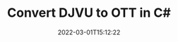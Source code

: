 ---
############################# Static ############################
layout: "auto-gen-conversion"
date: 2022-03-01T15:12:22
draft: false
otherformats: bmp dcm emf emz gif ico jp2 jpeg jpg png pps ppsx ppt pptx psb psd svg svgz tga tif tiff webp wmf wmz
breadcrumb: DJVU to OTT in C#

############################# Head ############################
head_title: "DJVU to OTT Converter in C#"
head_description: "Convert DJVU to OTT in .NET using a few lines of code. Use the GroupDocs Document Conversion API to convert over 160 file formats."

############################# Header ############################
title: "Convert DJVU to OTT in C#"
description: "DJVU to OTT conversion with a few lines of .NET code"
bg_image: "https://cms.admin.containerize.com/templates/aspose/App_Themes/V3/images/bg/header1.png"
bg_overlay: false
button:
    enable: true

############################# SubMenu ############################
submenu:
    enable: true

    left:
        img_alt: "GroupDocs.Conversion for .NET"
        image: "https://cms.admin.containerize.com/templates/groupdocs/images/product-logos/90x90-noborder/groupdocs-conversion-net.png"
        product: "GroupDocs.Conversion"
        platform: ".NET"

    

############################# About ############################
about:
    enable: true
    title: "About GroupDocs.Conversion для .NET API"
    content: |
        [GroupDocs.Conversion for .NET](https://products.groupdocs.com/conversion/net/) can be used to convert Microsoft Word, Excel, PowerPoint, PDF, Visio and other formats. GroupDocs.Conversion is a standalone API that is suitable for back-end and internal systems where high performance is required. It does not depend on any software such as Microsoft or Open Office.
    

overview:
    enable: true
    content: |
        Convert your DJVU files to OTT in .NET easily. You can use just a couple of C# code lines in any platform of your choice like - Windows, Linux, macOS.
        You can try DJVU to OTT conversion for free and evaluate conversion results quality.
        Along with simple file conversion scenarios you can try more advanced options for loading source DJVU file and for saving output OTT result. 
        
        For example, for the source DJVU file you may use the following load options:

        * auto-detect file format;
        * specify password for protected files (if file format supports it);
        * replace missing fonts to preserve document appearance.
        
        There are also advanced convert options for the OTT file:

        * convert specific document page or page range;
        * add a watermark to the converted OTT file.

        Once conversion is completed you can save your OTT file to the local file path or any third-party storage like FTP, Amazon S3, Google Drive, Dropbox etc.
        Please note - to convert DJVU to OTT there is no need for any additional software installed - like MS Office, Open Office, Adobe Acrobat Reader etc. 


############################# Steps ############################
steps:
    enable: true
    title_left: "Steps to convert DJVU to OTT in C#"
    content_left: |
        [GroupDocs.Conversion](https://products.groupdocs.com/conversion/net/) makes it easy for developers to convert a DJVU file to OTT with a few lines of code.

        * Create an instance of the Converter class and provide the file DJVU with the full path
        * Create and set ConvertOptions for OTT type.
        * Call the Converter.Convert method and pass the full path and format (OTT) as a parameter
        
    title_right: "System Requirements"
    content_right: |
        Basic conversion with GroupDocs.Conversion for .NET can be done in just a few simple steps. Our APIs are supported on all major platforms and operating systems. Before executing the code below, make sure you have the following prerequisites installed on your system.

        * Operating systems: Microsoft Windows, Linux, MacOS
        * Development environments: Microsoft Visual Studio, Xamarin, MonoDevelop
        * Frameworks: .NET Framework, .NET Standard, .NET Core, Mono
        * Get the latest GroupDocs.Conversion for .NET from [Nuget](https://www.nuget.org/packages/groupdocs.conversion)
        
    code: |
        ```cs
        // Load DJVU file
        var converter = new GroupDocs.Conversion.Converter("template.djvu");
        // Set conversion parameters for OTT format
        var convertOptions = converter.GetPossibleConversions()["ott"].ConvertOptions;
        // Convert to OTT format
        converter.Convert("output.ott", convertOptions);        
        ```
        
demos:
    enable: true
    title: "DJVU to OTT Live Demo"
    content: |
       Convert DJVU to OTT now by visiting the [GroupDocs.Conversion App](https://products.groupdocs.app/conversion/family) website. Online demo has the following advantages
          

more_formats:
    enable: true
    title: "Other supported transformations DJVU"
    content: "You can also convert DJVU to many other file formats. Please see the list below."
       
       
back_to_top:
    enable: true
---